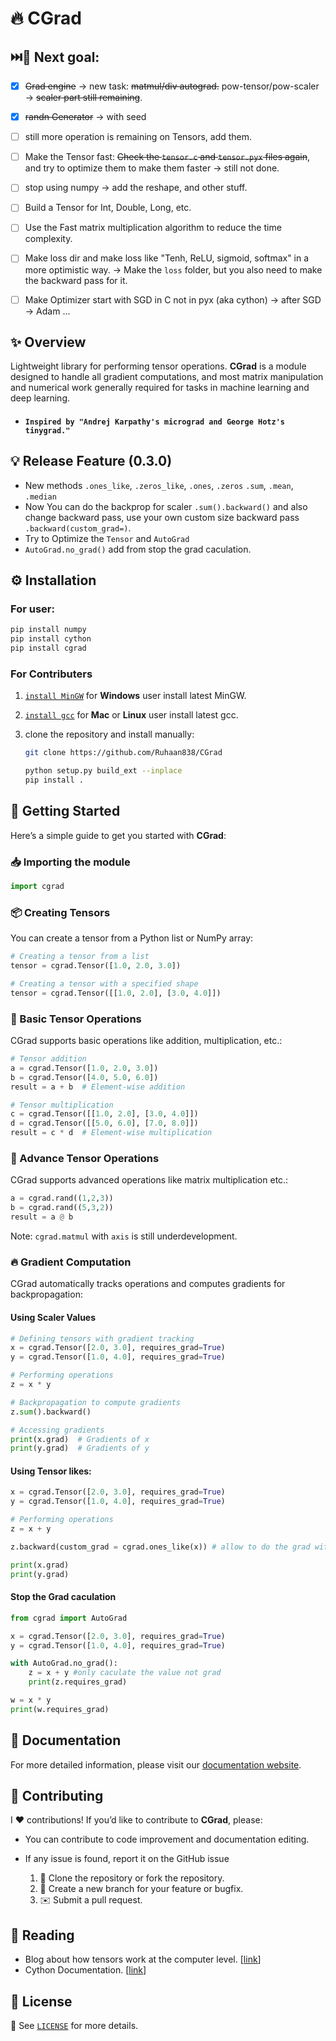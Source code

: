 # 🔥 CGrad
        
## ⏭️🥅 Next goal:
- [x] ~~Grad engine~~ -> new task: ~~matmul/div autograd.~~ pow-tensor/pow-scaler -> ~~scaler part still remaining~~.
- [x] ~~randn Generator~~ -> with seed
- [ ] still more operation is remaining on Tensors, add them.
- [ ] Make the Tensor fast: ~~Check the `tensor.c` and `tensor.pyx` files again~~, and try to optimize them to make them faster -> still not done.
- [ ] stop using numpy -> add the reshape, and other stuff.
- [ ] Build a Tensor for Int, Double, Long, etc. 
- [ ] Use the Fast matrix multiplication algorithm to reduce the time complexity.
- [ ] Make loss dir and make loss like "Tenh, ReLU, sigmoid, softmax" in a more optimistic way. -> Make the `loss` folder, but you also need to make the backward pass for it.
- [ ] Make Optimizer start with SGD in C not in pyx (aka cython) -> after SGD -> Adam ...
      
        
## ✨ Overview

Lightweight library for performing tensor operations. **CGrad** is a module designed to handle all gradient computations, and most matrix manipulation and numerical work generally required for tasks in machine learning and deep learning. <br>
- ####  `Inspired by "Andrej Karpathy's micrograd and George Hotz's tinygrad."`

## 💡 Release Feature (0.3.0)

- New methods `.ones_like`, `.zeros_like`,
`.ones`, `.zeros` `.sum`, `.mean`, `.median`
- Now You can do the backprop for scaler `.sum().backward()` and also change backward pass, use your own custom size backward pass `.backward(custom_grad=)`.
- Try to Optimize the `Tensor` and `AutoGrad`
- `AutoGrad.no_grad()` add from stop the grad caculation.

## ⚙️ Installation

### For user:
```bash
pip install numpy
pip install cython
pip install cgrad
```

### For Contributers
1. [`install MinGW`](https://gcc.gnu.org/install/binaries.html) for **Windows** user install latest MinGW.
2. [`install gcc`](https://formulae.brew.sh/formula/gcc) for **Mac** or **Linux** user install latest gcc.

3. clone the repository and install manually:

    ```bash
    git clone https://github.com/Ruhaan838/CGrad

    python setup.py build_ext --inplace
    pip install .
    ``` 

## 🚀 Getting Started

Here’s a simple guide to get you started with **CGrad**:

### 📥 Importing the module

```python
import cgrad
```

### 📦 Creating Tensors

You can create a tensor from a Python list or NumPy array:

```python
# Creating a tensor from a list
tensor = cgrad.Tensor([1.0, 2.0, 3.0])

# Creating a tensor with a specified shape
tensor = cgrad.Tensor([[1.0, 2.0], [3.0, 4.0]])
```

### 🔄 Basic Tensor Operations

CGrad supports basic operations like addition, multiplication, etc.:

```python
# Tensor addition 
a = cgrad.Tensor([1.0, 2.0, 3.0])
b = cgrad.Tensor([4.0, 5.0, 6.0])
result = a + b  # Element-wise addition

# Tensor multiplication 
c = cgrad.Tensor([[1.0, 2.0], [3.0, 4.0]])
d = cgrad.Tensor([[5.0, 6.0], [7.0, 8.0]])
result = c * d  # Element-wise multiplication
```

### 📐 Advance Tensor Operations

CGrad supports advanced operations like matrix multiplication etc.:
``` python
a = cgrad.rand((1,2,3))
b = cgrad.rand((5,3,2))
result = a @ b
```
Note: `cgrad.matmul` with `axis` is still underdevelopment.

### 🔥 Gradient Computation

CGrad automatically tracks operations and computes gradients for backpropagation:
#### Using Scaler Values
```python
# Defining tensors with gradient tracking 
x = cgrad.Tensor([2.0, 3.0], requires_grad=True)
y = cgrad.Tensor([1.0, 4.0], requires_grad=True)

# Performing operations 
z = x * y

# Backpropagation to compute gradients 
z.sum().backward()

# Accessing gradients 
print(x.grad)  # Gradients of x
print(y.grad)  # Gradients of y
```
#### Using Tensor likes:
``` python
x = cgrad.Tensor([2.0, 3.0], requires_grad=True)
y = cgrad.Tensor([1.0, 4.0], requires_grad=True)

# Performing operations 
z = x + y

z.backward(custom_grad = cgrad.ones_like(x)) # allow to do the grad with you custom grad

print(x.grad)
print(y.grad)
```
#### Stop the Grad caculation
```python
from cgrad import AutoGrad

x = cgrad.Tensor([2.0, 3.0], requires_grad=True)
y = cgrad.Tensor([1.0, 4.0], requires_grad=True)

with AutoGrad.no_grad():
    z = x + y #only caculate the value not grad
    print(z.requires_grad)

w = x * y
print(w.requires_grad)
```
## 📖 Documentation

For more detailed information, please visit our [documentation website](docs).

## 🤝 Contributing

I ❤️ contributions! If you’d like to contribute to **CGrad**, please:

- You can contribute to code improvement and documentation editing.

- If any issue is found, report it on the GitHub issue

    1. 🍴 Clone the repository or fork the repository.
    2. 🌱 Create a new branch for your feature or bugfix.
    3. ✉️ Submit a pull request.

## 📖 Reading

- Blog about how tensors work at the computer level.
[[link](http://blog.ezyang.com/2019/05/pytorch-internals/)]
- Cython Documentation. [[link](https://cython.readthedocs.io/en/latest/src/userguide/language_basics.html)]

## 📝 License

📜 See [`LICENSE`](LICENSE) for more details.
